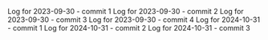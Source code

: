 Log for 2023-09-30 - commit 1
Log for 2023-09-30 - commit 2
Log for 2023-09-30 - commit 3
Log for 2023-09-30 - commit 4
Log for 2024-10-31 - commit 1
Log for 2024-10-31 - commit 2
Log for 2024-10-31 - commit 3
